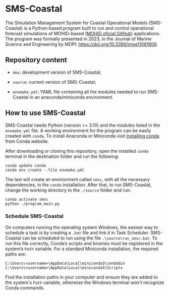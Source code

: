 # SMS-Coastal

The Simulation Management System for Coastal Operational Models (SMS-Coastal) is a Python-based program built to run and control operational forecast simulations of MOHID-based ([MOHID oficial GitHub](https://github.com/Mohid-Water-Modelling-System)) applications. The program was formally presented in 2023, in the Journal of Marine Science and Engineering by MDPI: https://doi.org/10.3390/jmse11081606.

## Repository content

- `dev`: development version of SMS-Coastal;

- `source`: current version of SMS-Coastal;

- `envmake.yml`: YAML file containing all the modules needed to run SMS-Coastal in an anaconda/miniconda environment.

## How to use SMS-Coastal

SMS-Coastal needs Python (version >= 3.10) and the modules listed in the `envmake.yml` file. A working environment for the program can be easily created with `conda`. To install Anaconda or Miniconda visit [Installing conda](https://docs.conda.io/projects/conda/en/latest/user-guide/install/index.html) from Conda website.

After downloading or cloning this repository, open the installed `conda` terminal in the destination folder and run the following:

```
conda update conda
conda env create --file envmake.yml
```

The last will create an environment called `smsc`, with all the necessary dependencies, in the `conda` installation. After that, to run SMS-Coastal, change the working directory to the `./source` folder and run:

```
conda activate smsc
python ./program_main.py
```

### Schedule SMS-Coastal

On computers running the operating system Windows, the easiest way to schedule a task is by creating a `.bat` file and link it in Task Scheduler. SMS-Coastal can be scheduled to run using the file `.\source\run_smsc.bat`. To run this file correctly, Conda’s scripts and binaries must be registered in the system’s `Path` variable. For a standard Miniconda installation, the required paths are:

```
C:\Users\<username>\AppData\Local\miniconda3\condabin
C:\Users\<username>\AppData\Local\miniconda3\Scripts
```
Find the installation paths in your computer and ensure they are added to the system's `Path` variable, otherwise the Windows terminal won't recognize Conda commands.
